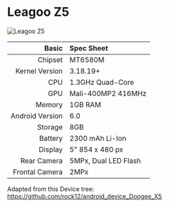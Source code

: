 Leagoo Z5
======================
![Leagoo Z5](https://image4.geekbuying.com/ggo_pic/2016-05-25/2016052509403149tvgs5.jpg)

|      Basic      |    Spec Sheet        |
|----------------:|:---------------------|
|     Chipset     | MT6580M              |
| Kernel Version  | 3.18.19+             |
|       CPU       | 1.3GHz Quad-Core     |
|       GPU       | Mali-400MP2 416MHz   |
|      Memory     | 1GB RAM              |
| Android Version | 6.0                  |
|      Storage    | 8GB                  |
|      Battery    | 2300 mAh Li-Ion      |
|      Display    | 5" 854 x 480 px      |
|    Rear Camera  | 5MPx, Dual LED Flash |
|  Frontal Camera | 2MPx                 |

Adapted from this Device tree: https://github.com/rock12/android_device_Doogee_X5
